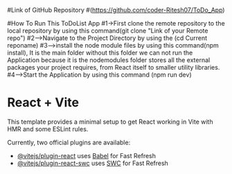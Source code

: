 #Link of GitHub Repository
#(https://github.com/coder-Ritesh07/ToDo_App)

#How To Run This ToDoList App
#1->First clone the remote repository to the local repository by using this command(git clone "Link of your Remote repo")
#2-->Navigate to the Project Directory by using the (cd Current reponame)
#3-->install the node module files by using this command(npm install), It is the main folder without this folder we can not run the Application because it is the  nodemodules folder stores all the external packages your project requires, from React itself to smaller utility libraries.
#4-->Start the Application by using this command (npm run dev)


# React + Vite

This template provides a minimal setup to get React working in Vite with HMR and some ESLint rules.

Currently, two official plugins are available:

- [@vitejs/plugin-react](https://github.com/vitejs/vite-plugin-react/blob/main/packages/plugin-react/README.md) uses [Babel](https://babeljs.io/) for Fast Refresh
- [@vitejs/plugin-react-swc](https://github.com/vitejs/vite-plugin-react-swc) uses [SWC](https://swc.rs/) for Fast Refresh
